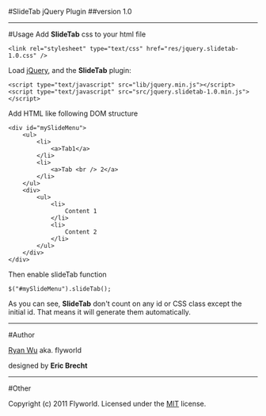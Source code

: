 #SlideTab jQuery Plugin 
##version 1.0

---
#Usage
Add __SlideTab__ css to your html file

	<link rel="stylesheet" type="text/css" href="res/jquery.slidetab-1.0.css" />

Load [jQuery](http://jquery.com/), and the __SlideTab__ plugin:

    <script type="text/javascript" src="lib/jquery.min.js"></script>
    <script type="text/javascript" src="src/jquery.slidetab-1.0.min.js"></script>

Add HTML like following DOM structure


	<div id="mySlideMenu">
		<ul>
			<li>
				<a>Tab1</a>
			</li>
			<li>
				<a>Tab <br /> 2</a>
			</li>
		</ul>
		<div>
			<ul>
				<li>
					Content 1
				</li>
				<li>
					Content 2
				</li>
			</ul>
		</div>
	</div>

Then enable slideTab function 
		
	$("#mySlideMenu").slideTab();

As you can see, __SlideTab__ don't count on any id or CSS class except the initial id. That means it will generate them automatically.
    
---
#Author

[Ryan Wu](http://about.me/flyworld) aka. flyworld

designed by **Eric  Brecht**

---
#Other

Copyright (c) 2011 Flyworld. Licensed under the [MIT](http://www.opensource.org/licenses/mit-license.php) license.
